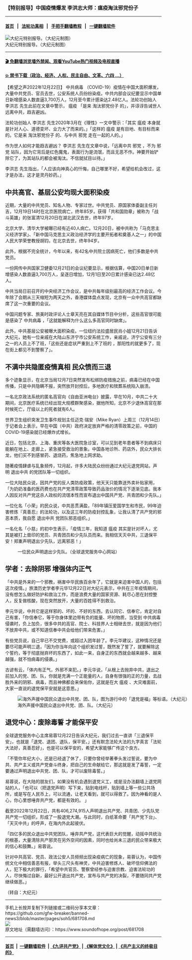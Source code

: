 ### 【特别报导】中国疫情爆发 李洪志大师：瘟疫淘汰邪党份子
------------------------

#### [首页](https://github.com/gfw-breaker/banned-news3/blob/master/README.md) &nbsp;&nbsp;|&nbsp;&nbsp; [法轮功真相](https://github.com/begood0513/basic/blob/master/README.md)  &nbsp;&nbsp;|&nbsp;&nbsp; [手把手翻墙教程](https://github.com/gfw-breaker/guides/wiki)  &nbsp;&nbsp;|&nbsp;&nbsp; [一键翻墙软件](https://github.com/gfw-breaker/nogfw/blob/master/README.md)  



<div><img alt="大纪元特别报导。（大纪元制图）" src="https://img.soundofhope.org/2022-12/special-report1-600x400-1671750118969.jpg"/>
<br/><figcaption class="caption">
 大纪元特别报导。（大纪元制图）
</figcaption></div><hr/>

#### [ 🎬  免翻墙浏览墙外禁闻、观看YouTube热门视频及电视直播](https://github.com/gfw-breaker/HelloWorld)

#### [ 💥  禁书下载（政治、经济、人权、民主自由、文革、六四 ...）](https://github.com/gfw-breaker/books/blob/master/README.md)

<div><div class="Content__Wrapper sc-1bvya0-0 elmmKw article_body" itemprop="articleBody">
 <div id="post_place_1">
 </div>
 <p class="meta-top">
  <span class="meta">
   【希望之声2022年12月22日】
  </span>
  <ok href="https://www.epochtimes.com/b5/tag/%e4%b8%ad%e5%85%b1%e7%97%85%e6%af%92.html">
   中共病毒
  </ok>
  （COVID-19）疫情在中国大面积爆发，大量中共党员、官员去世，公安系统人员纷纷染疫。中共内部会议纪要显示中国单日新增感染人数直逼3,700万人，12月至今累计感染达2.48亿人。法轮功创始人
  <ok href="/term/22930">
   李洪志
  </ok>
  先生此前在文章中警示，
  <ok href="https://www.epochtimes.com/b5/tag/%e7%98%9f%e7%96%ab.html">
   瘟疫
  </ok>
  「是来
  <ok href="/term/820746">
   淘汰邪党份子
  </ok>
  的」，并谆谆告诫世人远离中共，趋吉避凶。
 </p>
 <p>
  法轮功创始人
  <ok href="/term/22930">
   李洪志
  </ok>
  先生2020年3月在《理性》一文中警示：「其实
  <ok href="https://www.epochtimes.com/b5/tag/%e7%98%9f%e7%96%ab.html">
   瘟疫
  </ok>
  本身就是针对人心、道德变坏、业力大了而来的。」「这样的
  <ok href="/term/51127">
   瘟疫
  </ok>
  是有目地、有目标而来的。它是来
  <ok href="/term/820746">
   淘汰邪党份子
  </ok>
  的、与中共
  <ok href="/term/417922">
   邪党
  </ok>
  走在一起的人的。」
 </p>
 <p>
  作为世人如何才能趋吉避凶？
  <ok href="/term/22930">
   李洪志
  </ok>
  先生在文章中说，「远离中共
  <ok href="/term/417922">
   邪党
  </ok>
  ，不为
  <ok href="/term/417922">
   邪党
  </ok>
  站队，因为它背后是红色魔鬼，表面行为是流氓，而且无恶不作。神要开始铲除它了，为其站队的都会被淘汰。不信就拭目以待。」
 </p>
 <p>
  <ok href="/term/22930">
   李洪志
  </ok>
  先生指出，「人应该向神真心的忏悔，自己哪里不好，希望给机会改过，这才是办法，这才是灵丹妙药。」
 </p>
 <h2>
  中共高官、基层公安均现大面积染疫
 </h2>
 <p>
  近期，大量的中共党员、知名人物、专家过世。中共党员、原国家体委副主任刘吉，12月19日14时在北京医院病亡，终年85岁。获得「共和国勋章」被称为「战斗英雄」的张富清12月20日在湖北武汉去世，终年97岁。
 </p>
 <p>
  北京大学、清华大学被曝已经有近40人病亡。12月20日，被中共称为「马克思主义经济学家」、「新中国马克思主义政治经济学的主要开拓者和奠基人之一」的中国人民大学荣誉教授胡钧，在北京去世，终年94岁。
 </p>
 <p>
  此外，根据不完全统计，今年以来，有42名中共院士因病死亡，他们多数是中共党员。
 </p>
 <p>
  一份网传中共国家卫健委12月21日的会议纪要显示，根据估算，中国20日单日新增感染人数直逼3,700万人，呈逐日增加，12月1日至20日累计感染已达2.48亿人。
 </p>
 <p>
  中共当局日前召开的中央经济工作会议，是中共每年级别最高的经济工作会议。今年除了会期从三天缩短为两天之外，香港媒体盘点发现，北京有一众中共高官都缺席了这一次重要的会议。
 </p>
 <p>
  中国问题专家、旅美时政评论人士章天亮在其自媒体节目中分析，这些高官很可能是感染了
  <ok href="https://www.epochtimes.com/b5/tag/%e4%b8%ad%e5%85%b1%e7%97%85%e6%af%92.html">
   中共病毒
  </ok>
  ，「这就能解释为什么这么多高官同时缺席」。
 </p>
 <p>
  此外，中共基层公安被曝大面积染疫。一位纽约法拉盛居民肖小姐12月21日告诉大纪元，她有一位亲戚在大陆山东济宁市公安系统工作，亲戚说，济宁公安有三分之一的人员上不了班，「这些还是症状严重到上不了班的 ，那阳性的就更多了，现在街上都见不到警察了」。
 </p>
 <h2>
  不满中共隐匿疫情真相 民众愤而三退
 </h2>
 <p>
  多个迹象显示，在北京当局12月7日突然宣布松绑防疫措施之前，病毒已经在中国传播，只是中共隐瞒不报，突然放开封控后，多地医疗和殡葬系统陷入崩溃。
 </p>
 <p>
  一名北京政法系统的匿名高官向《自由亚洲电台》披露，早在10月，中共二十大期间，北京医疗系统已经出现大规模群聚感染，据他所知，北京不少退休高官在那时候死亡，厅级以上的死者就有6人。
 </p>
 <p>
  世界卫生组织突发卫生事件规划主任迈克·瑞安（Mike Ryan）上周三（12月14日）于记者会上表示，早在中国（中共）政府决定放弃严格的清零政策之前，中国的COVID-19感染就已经爆炸式增长。
 </p>
 <p>
  近日，包括北京、上海、重庆等各大医院急诊室，可以见到老年患者等不到病床只能躺在地上、走廊上，紧急接受救治的景象。中国各地诊所、药店外，民众大排长龙，他们买不到感冒药、退烧药，焦急地上网求助。
 </p>
 <p>
  随著疫情肆虐与乱象频传，12月起，许多大陆民众纷纷通过大纪元退党网站，声明
  <ok href="https://www.epochtimes.com/b5/tag/%e9%80%80%e5%87%ba%e4%b8%ad%e5%85%b1.html">
   退出中共
  </ok>
  的党团队等一切组织。
 </p>
 <p>
  一位大陆民众说，因共产党的反人类防疫政策，他天天只能靠送外卖补贴家用，「为奶奶准备的医药费也在共产党清零政策导致药品涨价的情况下逐渐见底。我本人因反对共产党这杀人政权的流氓本性而宣布退出中国共产党、共青团和少先队。」
 </p>
 <p>
  一位化名「小荣」的民众说，中共恶贯满盈，「89年镇压爱国学生和市民，99年迫害修炼『真善忍』的法轮功，以及这三年的防疫封控乱象，让我认清了共产党的邪恶本质，我自愿
  <ok href="https://www.epochtimes.com/b5/tag/%e9%80%80%e5%87%ba%e4%b8%ad%e5%85%b1.html">
   退出中共
  </ok>
  党团队邪恶组织。」
 </p>
 <p>
  一名化名「小慈」的初中生表示，「疫情三年，我知道
  <ok href="/term/51127">
   瘟疫
  </ok>
  其实是针对坏人，尤其是被打上兽印的党员、共青团员和少先队员而来。我相信天灭中共，三退保平安！郑重声明退出少先队，远离邪恶！」
 </p>
 <figure aria-describedby="caption-attachment-13889683" class="wp-caption aligncenter" id="attachment_13889683" style="width:492px">
  <ok href="https://i.epochtimes.com/assets/uploads/2022/12/id13889683-1222-1.png" target="_blank">
   <img alt="" class="wp-image-13889683" src="https://i.epochtimes.com/assets/uploads/2022/12/id13889683-1222-1-600x346.png"/>
  </ok>
  <br/><figcaption class="wp-caption-text" id="caption-attachment-13889683">
   一位民众声明退出少先队。（全球退党服务中心网站）
  </figcaption>
 </figure>
 <h2>
  学者：去除阴邪 增强体内正气
 </h2>
 <p>
  「中共是外来的一个邪教，祸害中华民族百余年了，它就是来迫害中国人的，包括这次疫情。」旅澳历史学者李元华12月22日对大纪元表示，中共在三年疫情期间，没有想怎么做好防护和救治工作，而是浪费大量的国家资源、耗尽心思在封控整人，反复做核酸，现在突然放开，大量的百姓得不到救治。
 </p>
 <p>
  李元华说，中共它是这样邪的、坏的、不好的东西，去认同它、信奉它，肯定对自己有害，「你信奉它，等于你身体里边带有负的能量、坏的物质，当受到
  <ok href="/term/248971">
   中共病毒
  </ok>
  侵袭时，负上加负，很多中共的高官、院士、科技界人士相继去世，就是因为他们不放弃中共，或不知道信奉中共会给他们带来危害。」
 </p>
 <p>
  有些党员说，自己早已不交党费，或超过入团年龄了。李元华建议，这种情况还是要尽可能声明三退，「因为你当年向这个组织发过誓，既然发了誓了，就要解除这个誓约，等于彻底抛弃坏的东西了，如此一来，自身正的东西就会越来越多、越来越强，就不怕病毒的侵袭。」
 </p>
 <p>
  古谚有云，「体内有正气，外邪不来犯。」李元华说，「从根上去抛弃中共，退出之前加入的党、团、队，你就是充满一个正能量的人，自身有很强的正的力量，去战胜外来的阴邪、病毒，而且神佛都会来保佑你，这就是在大
  <ok href="/term/51127">
   瘟疫
  </ok>
  、大灾难面前，大家一直说的退党保平安就是这意思。」
 </p>
 <figure aria-describedby="caption-attachment-11006403" class="wp-caption aligncenter" id="attachment_11006403" style="width:600px">
  <ok href="https://i.epochtimes.com/assets/uploads/2019/01/quitCCP.jpg" target="_blank">
   <img alt="海外声援中国民众退出中共党、团、队，图为游行中的「退党是福」等标语。（大纪元）" class="size-large wp-image-11006403" src="https://i.epochtimes.com/assets/uploads/2019/01/quitCCP-600x447.jpg"/>
  </ok>
  <br/><figcaption class="wp-caption-text" id="caption-attachment-11006403">
   海外声援中国民众退出中共党、团、队。（大纪元）
  </figcaption>
 </figure>
 <h2>
  退党中心：废除毒誓 才能保平安
 </h2>
 <p>
  全球退党服务中心主席易蓉12月22日告诉大纪元，我们过去一直讲「三退保平安」，也就是「退党、退团、退队，保平安。」还有默念法轮大法的九字真言「法轮大法好，真善忍好」，也是可以保平安的，希望大家能够广传这个良方。
 </p>
 <p>
  「不管你年纪大小，还是已经退了休了，只要你曾经举著拳头发过誓说，要为中共、共产主义或共产党奋斗终身，把自己的生命献给它，那这就是发了毒誓，一定要通过声明退出中共党、团、队，才可以废除毒誓。」
 </p>
 <p>
  易蓉说，在大陆的朋友们，如果没有机会遇到退党义工，或是没办法翻墙上退党网站的人，「也可以（把退党声明）写下来，贴到电线杆，贴到墙上等一些公共场所，或是写在人民币上，可以流通，让老天看到，就可以得救了。因为神看的是人心，你心里想唾弃共产党，都是有效的。 」
 </p>
 <p>
  截至2022年12月22日，共有406,274,915人声明退出共产党、共青团、少先队党共产党一切组织，形成了一股退党大潮。与此同时，白纸革命要「共产党下台」、「天灭中共」的呼声，在海内外此起彼伏。
 </p>
 <p>
  「四亿多的民众退出中共党团队，唾弃共产党，这代表巨大的觉醒，动摇中共统治的根基，大量清除共产邪灵在另外空间的因素，同时也给尚未三退的民众带来极大的信心和鼓舞。」易蓉说。
 </p>
 <p>
  针对中共高官、党员、政法公安人员频频出现染疫病亡的现象，易蓉认为，中国传统文化中相信善恶有报，举头三尺头有神灵，中共迫害修炼人、破坏信仰佛法的人，犯下极大的罪行，「希望中共官员、警察曾经参与迫害宗教、迫害法轮功的人，尽快悔过自新，最好公开退出共产党，宣布与共产党的决裂，不要随同共产党继续做恶。」
 </p>
 <p>
  （转自：大纪元）
 </p>
</div>
</div>
<hr/>
手机上长按并复制下列链接或二维码分享本文章：<br/>
https://github.com/gfw-breaker/banned-news3/blob/master/pages/soh5/681708.md <br/>
<a href='https://github.com/gfw-breaker/banned-news3/blob/master/pages/soh5/681708.md'><img src='https://github.com/gfw-breaker/banned-news3/blob/master/pages/soh5/681708.md.png'/></a> <br/>
原文地址（需翻墙访问）：https://www.soundofhope.org/post/681708


------------------------
#### [首页](https://github.com/gfw-breaker/banned-news3/blob/master/README.md) &nbsp;|&nbsp; [一键翻墙软件](https://github.com/gfw-breaker/nogfw/blob/master/README.md) &nbsp;| [《九评共产党》](https://github.com/gfw-breaker/9ping.md/blob/master/README.md#九评之一评共产党是什么) | [《解体党文化》](https://github.com/gfw-breaker/jtdwh.md/blob/master/README.md) | [《共产主义的终极目的》](https://github.com/gfw-breaker/gczydzjmd.md/blob/master/README.md)


<img src='http://gfw-breaker.win/banned-news3/pages/soh5/681708.md' width='0px' height='0px'/>